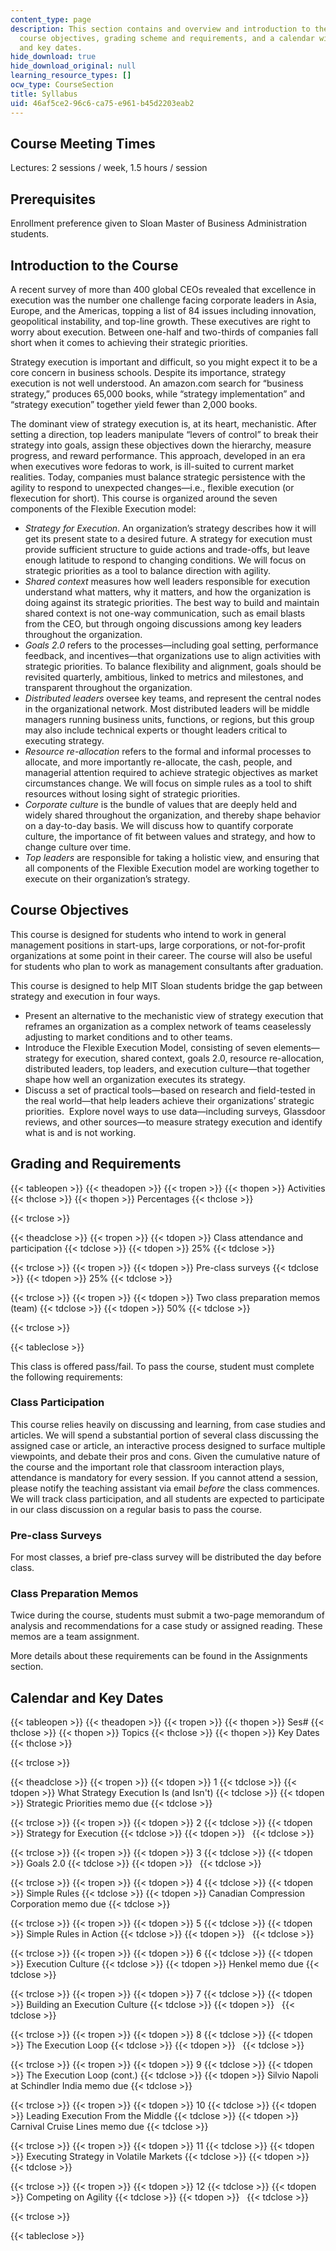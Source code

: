 ```yaml
---
content_type: page
description: This section contains and overview and introduction to the course including
  course objectives, grading scheme and requirements, and a calendar with course topics
  and key dates.
hide_download: true
hide_download_original: null
learning_resource_types: []
ocw_type: CourseSection
title: Syllabus
uid: 46af5ce2-96c6-ca75-e961-b45d2203eab2
---
```


Course Meeting Times
--------------------

Lectures: 2 sessions / week, 1.5 hours / session

Prerequisites
-------------

Enrollment preference given to Sloan Master of Business Administration students.

Introduction to the Course
--------------------------

A recent survey of more than 400 global CEOs revealed that excellence in execution was the number one challenge facing corporate leaders in Asia, Europe, and the Americas, topping a list of 84 issues including innovation, geopolitical instability, and top-line growth. These executives are right to worry about execution. Between one-half and two-thirds of companies fall short when it comes to achieving their strategic priorities.

Strategy execution is important and difficult, so you might expect it to be a core concern in business schools. Despite its importance, strategy execution is not well understood. An amazon.com search for “business strategy,” produces 65,000 books, while “strategy implementation” and “strategy execution” together yield fewer than 2,000 books.

The dominant view of strategy execution is, at its heart, mechanistic. After setting a direction, top leaders manipulate “levers of control” to break their strategy into goals, assign these objectives down the hierarchy, measure progress, and reward performance. This approach, developed in an era when executives wore fedoras to work, is ill-suited to current market realities. Today, companies must balance strategic persistence with the agility to respond to unexpected changes—i.e., flexible execution (or flexecution for short). This course is organized around the seven components of the Flexible Execution model:

*   _Strategy for Execution_. An organization’s strategy describes how it will get its present state to a desired future. A strategy for execution must provide sufficient structure to guide actions and trade-offs, but leave enough latitude to respond to changing conditions. We will focus on strategic priorities as a tool to balance direction with agility.
*   _Shared context_ measures how well leaders responsible for execution understand what matters, why it matters, and how the organization is doing against its strategic priorities. The best way to build and maintain shared context is not one-way communication, such as email blasts from the CEO, but through ongoing discussions among key leaders throughout the organization.
*   _Goals 2.0_ refers to the processes—including goal setting, performance feedback, and incentives—that organizations use to align activities with strategic priorities. To balance flexibility and alignment, goals should be revisited quarterly, ambitious, linked to metrics and milestones, and transparent throughout the organization.
*   _Distributed leaders_ oversee key teams, and represent the central nodes in the organizational network. Most distributed leaders will be middle managers running business units, functions, or regions, but this group may also include technical experts or thought leaders critical to executing strategy.
*   _Resource re-allocation_ refers to the formal and informal processes to allocate, and more importantly re-allocate, the cash, people, and managerial attention required to achieve strategic objectives as market circumstances change. We will focus on simple rules as a tool to shift resources without losing sight of strategic priorities.
*   _Corporate culture_ is the bundle of values that are deeply held and widely shared throughout the organization, and thereby shape behavior on a day-to-day basis. We will discuss how to quantify corporate culture, the importance of fit between values and strategy, and how to change culture over time.
*   _Top leaders_ are responsible for taking a holistic view, and ensuring that all components of the Flexible Execution model are working together to execute on their organization’s strategy.

Course Objectives
-----------------

This course is designed for students who intend to work in general management positions in start-ups, large corporations, or not-for-profit organizations at some point in their career. The course will also be useful for students who plan to work as management consultants after graduation.

This course is designed to help MIT Sloan students bridge the gap between strategy and execution in four ways.

*   Present an alternative to the mechanistic view of strategy execution that reframes an organization as a complex network of teams ceaselessly adjusting to market conditions and to other teams.
*   Introduce the Flexible Execution Model, consisting of seven elements—strategy for execution, shared context, goals 2.0, resource re-allocation, distributed leaders, top leaders, and execution culture—that together shape how well an organization executes its strategy.
*   Discuss a set of practical tools—based on research and field-tested in the real world—that help leaders achieve their organizations’ strategic priorities.  Explore novel ways to use data—including surveys, Glassdoor reviews, and other sources—to measure strategy execution and identify what is and is not working.

Grading and Requirements
------------------------

{{< tableopen >}}
{{< theadopen >}}
{{< tropen >}}
{{< thopen >}}
Activities
{{< thclose >}}
{{< thopen >}}
Percentages
{{< thclose >}}

{{< trclose >}}

{{< theadclose >}}
{{< tropen >}}
{{< tdopen >}}
Class attendance and participation
{{< tdclose >}}
{{< tdopen >}}
25%
{{< tdclose >}}

{{< trclose >}}
{{< tropen >}}
{{< tdopen >}}
Pre-class surveys
{{< tdclose >}}
{{< tdopen >}}
25%
{{< tdclose >}}

{{< trclose >}}
{{< tropen >}}
{{< tdopen >}}
Two class preparation memos (team)
{{< tdclose >}}
{{< tdopen >}}
50%
{{< tdclose >}}

{{< trclose >}}

{{< tableclose >}}

This class is offered pass/fail. To pass the course, student must complete the following requirements:

### Class Participation

This course relies heavily on discussing and learning, from case studies and articles. We will spend a substantial portion of several class discussing the assigned case or article, an interactive process designed to surface multiple viewpoints, and debate their pros and cons. Given the cumulative nature of the course and the important role that classroom interaction plays, attendance is mandatory for every session. If you cannot attend a session, please notify the teaching assistant via email _before_ the class commences. We will track class participation, and all students are expected to participate in our class discussion on a regular basis to pass the course.

### Pre-class Surveys

For most classes, a brief pre-class survey will be distributed the day before class.

### Class Preparation Memos

Twice during the course, students must submit a two-page memorandum of analysis and recommendations for a case study or assigned reading. These memos are a team assignment.

More details about these requirements can be found in the Assignments section.

Calendar and Key Dates
----------------------

{{< tableopen >}}
{{< theadopen >}}
{{< tropen >}}
{{< thopen >}}
Ses#
{{< thclose >}}
{{< thopen >}}
Topics
{{< thclose >}}
{{< thopen >}}
Key Dates
{{< thclose >}}

{{< trclose >}}

{{< theadclose >}}
{{< tropen >}}
{{< tdopen >}}
1
{{< tdclose >}}
{{< tdopen >}}
What Strategy Execution Is (and Isn't)
{{< tdclose >}}
{{< tdopen >}}
Strategic Priorities memo due
{{< tdclose >}}

{{< trclose >}}
{{< tropen >}}
{{< tdopen >}}
2
{{< tdclose >}}
{{< tdopen >}}
Strategy for Execution
{{< tdclose >}}
{{< tdopen >}}
 
{{< tdclose >}}

{{< trclose >}}
{{< tropen >}}
{{< tdopen >}}
3
{{< tdclose >}}
{{< tdopen >}}
Goals 2.0
{{< tdclose >}}
{{< tdopen >}}
 
{{< tdclose >}}

{{< trclose >}}
{{< tropen >}}
{{< tdopen >}}
4
{{< tdclose >}}
{{< tdopen >}}
Simple Rules
{{< tdclose >}}
{{< tdopen >}}
Canadian Compression Corporation memo due
{{< tdclose >}}

{{< trclose >}}
{{< tropen >}}
{{< tdopen >}}
5
{{< tdclose >}}
{{< tdopen >}}
Simple Rules in Action
{{< tdclose >}}
{{< tdopen >}}
 
{{< tdclose >}}

{{< trclose >}}
{{< tropen >}}
{{< tdopen >}}
6
{{< tdclose >}}
{{< tdopen >}}
Execution Culture
{{< tdclose >}}
{{< tdopen >}}
Henkel memo due
{{< tdclose >}}

{{< trclose >}}
{{< tropen >}}
{{< tdopen >}}
7
{{< tdclose >}}
{{< tdopen >}}
Building an Execution Culture
{{< tdclose >}}
{{< tdopen >}}
 
{{< tdclose >}}

{{< trclose >}}
{{< tropen >}}
{{< tdopen >}}
8
{{< tdclose >}}
{{< tdopen >}}
The Execution Loop
{{< tdclose >}}
{{< tdopen >}}
 
{{< tdclose >}}

{{< trclose >}}
{{< tropen >}}
{{< tdopen >}}
9
{{< tdclose >}}
{{< tdopen >}}
The Execution Loop (cont.)
{{< tdclose >}}
{{< tdopen >}}
Silvio Napoli at Schindler India memo due
{{< tdclose >}}

{{< trclose >}}
{{< tropen >}}
{{< tdopen >}}
10
{{< tdclose >}}
{{< tdopen >}}
Leading Execution From the Middle
{{< tdclose >}}
{{< tdopen >}}
Carnival Cruise Lines memo due
{{< tdclose >}}

{{< trclose >}}
{{< tropen >}}
{{< tdopen >}}
11
{{< tdclose >}}
{{< tdopen >}}
Executing Strategy in Volatile Markets
{{< tdclose >}}
{{< tdopen >}}
 
{{< tdclose >}}

{{< trclose >}}
{{< tropen >}}
{{< tdopen >}}
12
{{< tdclose >}}
{{< tdopen >}}
Competing on Agility
{{< tdclose >}}
{{< tdopen >}}
 
{{< tdclose >}}

{{< trclose >}}

{{< tableclose >}}
